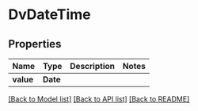 # DvDateTime

## Properties
Name | Type | Description | Notes
------------ | ------------- | ------------- | -------------
**value** | **Date** |  | 

[[Back to Model list]](../README.md#documentation-for-models) [[Back to API list]](../README.md#documentation-for-api-endpoints) [[Back to README]](../README.md)


